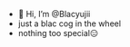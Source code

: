 - 👋 Hi, I’m @Blacyujii
- just a blac cog in the wheel
- nothing too special😑

<!---
Blacyujii/Blacyujii is a ✨ special ✨ repository because its `README.md` (this file) appears on your GitHub profile.
You can click the Preview link to take a look at your changes.
--->
